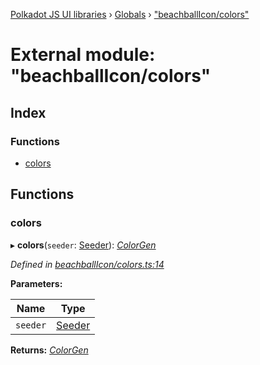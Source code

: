 [Polkadot JS UI libraries](../README.md) › [Globals](../globals.md) › ["beachballIcon/colors"](_beachballicon_colors_.md)

# External module: "beachballIcon/colors"

## Index

### Functions

* [colors](_beachballicon_colors_.md#colors)

## Functions

###  colors

▸ **colors**(`seeder`: [Seeder](_beachballicon_types_.md#seeder)): *[ColorGen](../interfaces/_beachballicon_types_.colorgen.md)*

*Defined in [beachballIcon/colors.ts:14](https://github.com/polkadot-js/ui/blob/b197c4b/packages/ui-shared/src/beachballIcon/colors.ts#L14)*

**Parameters:**

Name | Type |
------ | ------ |
`seeder` | [Seeder](_beachballicon_types_.md#seeder) |

**Returns:** *[ColorGen](../interfaces/_beachballicon_types_.colorgen.md)*
